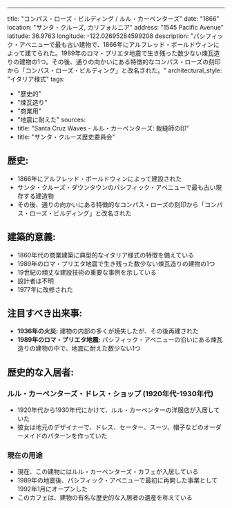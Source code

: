 ---
title: "コンパス・ローズ・ビルディング / ルル・カーペンターズ"
date: "1866"
location: "サンタ・クルーズ, カリフォルニア"
address: "1545 Pacific Avenue"
latitude: 36.9763
longitude: -122.02695284599208
description: "パシフィック・アベニューで最も古い建物で、1866年にアルフレッド・ボールドウィンによって建てられた。1989年のロマ・プリエタ地震で生き残った数少ない煉瓦造りの建物の1つ。その後、通りの向かいにある特徴的なコンパス・ローズの刻印から「コンパス・ローズ・ビルディング」と改名された。"
architectural_style: "イタリア様式"
tags:
  - "歴史的"
  - "煉瓦造り"
  - "商業用"
  - "地震に耐えた"
sources:
  - title: "Santa Cruz Waves - ルル・カーペンターズ: 裁縫師の印"
  - title: "サンタ・クルーズ歴史委員会"

## **歴史:**

- 1866年にアルフレッド・ボールドウィンによって建設された
- サンタ・クルーズ・ダウンタウンのパシフィック・アベニューで最も古い現存する建造物
- その後、通りの向かいにある特徴的なコンパス・ローズの刻印から「コンパス・ローズ・ビルディング」と改名された

## **建築的意義:**

- 1860年代の商業建築に典型的なイタリア様式の特徴を備えている
- 1989年のロマ・プリエタ地震で生き残った数少ない煉瓦造りの建物の1つ
- 19世紀の頑丈な建設技術の重要な事例を示している
- 設計者は不明
- 1977年に改修された

## **注目すべき出来事:**

- **1936年の火災:** 建物の内部の多くが焼失したが、その後再建された
- **1989年のロマ・プリエタ地震:** パシフィック・アベニューの沿いにある煉瓦造りの建物の中で、地震に耐えた数少ない1つ

## **歴史的な入居者:**

### ルル・カーペンターズ・ドレス・ショップ (1920年代-1930年代)

- 1920年代から1930年代にかけて、ルル・カーペンターの洋服店が入居していた
- 彼女は地元のデザイナーで、ドレス、セーター、スーツ、帽子などのオーダーメイドのパターンを作っていた

### 現在の用途

- 現在、この建物にはルル・カーペンターズ・カフェが入居している
- 1989年の地震後、パシフィック・アベニューで最初に再開した事業として1992年1月にオープンした
- このカフェは、建物の有名な歴史的な入居者の遺産を称えている